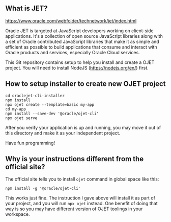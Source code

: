 ## What is JET?

https://www.oracle.com/webfolder/technetwork/jet/index.html

Oracle JET is targeted at JavaScript developers working on client-side applications. It's a collection of open source JavaScript libraries along with a set of Oracle contributed JavaScript libraries that make it as simple and efficient as possible to build applications that consume and interact with Oracle products and services, especially Oracle Cloud services.


This Git repository contains setup to help you install and create a OJET project.
You will need to install NodeJS (https://nodejs.org/en/) first.


## How to setup installer to create new OJET project

```
cd oraclejet-cli-installer
npm install
npx ojet create --template=basic my-app
cd my-app
npm install --save-dev '@oracle/ojet-cli'
npx ojet serve
```

After you verify your application is up and running, you may move it out
of this directory and make it as your independent project.

Have fun programming!

## Why is your instructions different from the official site?

The official site tells you to install `ojet` command in global space like this:

```npm install -g '@oracle/ojet-cli'```

This works just fine. The instruction I gave above will install it as part of your
project, and you will run `npx ojet` instead. One benefit of doing that way is so you may have different version of OJET
toolings in your workspace.
